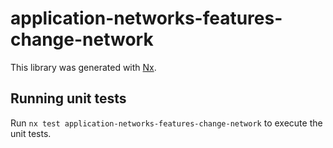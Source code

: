 # application-networks-features-change-network

This library was generated with [Nx](https://nx.dev).

## Running unit tests

Run `nx test application-networks-features-change-network` to execute the unit tests.
